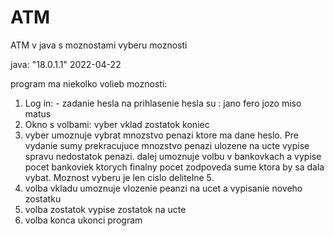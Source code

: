 # ATM
ATM v java s moznostami vyberu moznosti

java: "18.0.1.1" 2022-04-22

program ma niekolko volieb moznosti:
1. Log in: - zadanie hesla na prihlasenie
  hesla su :  jano
              fero
              jozo
              miso
              matus
2. Okno s volbami:
  vyber
  vklad
  zostatok
  koniec
3. vyber umoznuje vybrat mnozstvo penazi ktore ma dane heslo. Pre vydanie sumy prekracujuce mnozstvo penazi ulozene na ucte vypise spravu nedostatok penazi. dalej umoznuje volbu v bankovkach a vypise pocet bankoviek ktorych finalny pocet zodpoveda sume ktora by sa dala vybat. Moznost vyberu je len cislo delitelne 5.
4. volba vkladu umoznuje vlozenie peanzi na ucet a vypisanie noveho zostatku
5. volba zostatok vypise zostatok na ucte
6. volba konca ukonci program
